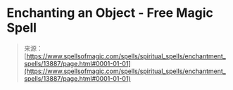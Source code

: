 <!--yml

category: 未分类

date: 2024-06-12 18:52:32

-->

# Enchanting an Object - Free Magic Spell

> 来源：[https://www.spellsofmagic.com/spells/spiritual_spells/enchantment_spells/13887/page.html#0001-01-01](https://www.spellsofmagic.com/spells/spiritual_spells/enchantment_spells/13887/page.html#0001-01-01)
